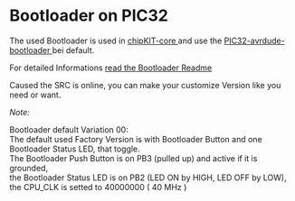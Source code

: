 # Bootloader on PIC32

The used Bootloader is used in <a href="https://github.com/chipKIT32/chipKIT-core"> chipKIT-core </a> and use the <a href="https://github.com/chipKIT32/PIC32-avrdude-bootloader"> PIC32-avrdude-bootloader </a> bei default.  

For detailed Informations <a href="https://github.com/chipKIT32/chipKIT-core"> read the Bootloader Readme </a>  

Caused the SRC is online, you can make your customize Version like you need or want.  


*Note:*  

Bootloader default Variation 00:  
The default used Factory Version is with Bootloader Button and one Bootloader Status LED, that toggle.  
The Bootloader Push Button is on PB3 (pulled up) and active if it is grounded,  
the Bootloader Status LED is on PB2 (LED ON by HIGH, LED OFF by LOW), the CPU_CLK is setted to 40000000 ( 40 MHz )  







